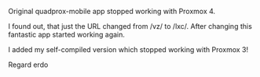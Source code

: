 Original quadprox-mobile app stopped working with Proxmox 4.

I found out, that just the URL changed from /vz/ to /lxc/.
After changing this fantastic app started working again.

I added my self-compiled version which stopped working with Proxmox 3!

Regard
erdo
